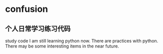 # confusion
## 个人日常学习练习代码
study code
I am still learning python now.
There are practices with python.
There may be some interesting items in the near future.
